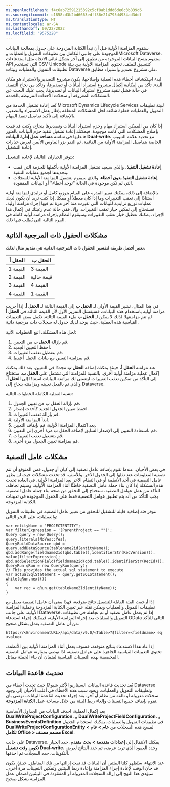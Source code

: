 ```yaml
---
ms.openlocfilehash: f4c6ab72591215392c5cf8ab1ddd6de6c3b839d6
ms.sourcegitcommit: c1858cd3b2bd6663edff36e214795d4934ad3ddf
ms.translationtype: HT
ms.contentlocale: ar-SA
ms.lasthandoff: 09/22/2022
ms.locfileid: "9575228"
---
```

ستقوم المزامنة الأولية قبل أن تبدأ الكتابة المزدوجة على جدول بمعالجة البيانات الموجودة على جانبي التكامل بين تطبيقات التمويل والعمليات وMicrosoft Dataverse. ستقوم بنسخ البيانات الموجودة من تطبيق إلى آخر بشكل ثنائي الاتجاه مثل استدعاءات API التي تستخدم CSV Unicode كتنسيق للملف. تحتوي المزامنة الأولية بين بيئة تطبيقات التمويل والعمليات وبيئات Dataverse على مشروع تصدير واستيراد مطابق. 

لبدء استكشاف أخطاء هذه العملية وإصلاحها، يكون مشروع التصدير والاستيراد هو مكان البدء. تأكد من إمكانية إكمال مشروع استيراد البيانات أو تصديرها، وتأكد من نجاح التنفيذ. في حالة فشل تنفيذ مشروع استيراد البيانات أو تصديرها، يجب عليك البحث عن المشكلات المعروفة أو سجلات الأحداث المرتبطة بالخدمة. 

تُعد إعادة تشغيل الخدمة من Microsoft Dynamics Lifecycle Services لبيئة تطبيقات التمويل والعمليات خطوة شائعة لحل المشكلات المتعلقة بإطار عمل الاستيراد والتصدير، بالإضافة إلى تأكيد تفاصيل تنفيذ المهام. 

إذا كان من الممكن استيراد مهام وحزم استيراد البيانات وتصديرها بنجاح، وكنت قد قمت بإصلاح المشكلات التي كانت موجودة، فيمكنك إعادة تشغيل تنفيذ حزم البيانات بالعثور عليها في شاشة **مساحة عمل إدارة البيانات > Dual-write**، مع تحديد علامة التبويب الخاصة بتفاصيل المزامنة الأولية من القائمة، ثم النقر بزر الماوس الأيمن لعرض خيارات إعادة التشغيل. 

يتوفر الخياران التاليان لإعادة التشغيل: 

- **إعادة تشغيل التنفيذ**، والذي سيعيد تشغيل المزامنة الأولية بأكملها للحزمة التي قمت بتحديدها لجميع عمليات التنفيذ.
- **إعادة تشغيل التنفيذ بدون أخطاء**، والذي سيقوم بتشغيل المزامنة الأولية للسجلات التي لم تكن موجودة في الحالة "توجد أخطاء" أو البيانات المفقودة. 

بالإضافة إلى ذلك، يمكنك تغيير القدرة على القيام بتوزيع كامل أو تزايدي لمزامنة أولية استنادًا إلى تعقب التغييرات وما إذا كان معطلاً أو ممكنًا. إذا كنت تريد أن يكون لديك عمليات توزيع تزايدية للبيانات التي تغيرت منذ آخر مرة تم فيها إجراء مزامنة أولية، فستحتاج إلى تمكين خيار تعقب التغييرات. وإلا، ففي حالة عدم رغبتك في إكمال هذا الإجراء، يمكنك تعطيل خيار تعقب التغييرات وسيقوم النظام بإجراء مزامنة أولية كاملة في المرة التالية التي يُطلب فيها ذلك. 

## <a name="self-referencing-field-issues"></a>مشكلات الحقول ذات المرجعية الذاتية
تعتبر أفضل طريقة لتفسير الحقول ذات المرجعية الذاتية هي تقديم مثال لذلك. 

|     **الحقل أ**    |     **الحقل ب**    |
|---|---|
|     القيمة 1    |     القيمة 3    |
|     القيمة 2    |     قيمة خالية    |
|     القيمة 3    |     القيمة 4    |
|     القيمة 4    |     القيمة 1    |

في هذا المثال، تشير القيمة الأولى لـ **الحقل ب** إلى القيمة الثالثة لـ **الحقل أ**. إذا أجريت مزامنة أولية باستخدام هذه البيانات، فسيفشل التمرير الأول لأن القيمة الثالثة في **الحقل أ** لم تتم مزامنتها؛ لذلك لا يمكن لـ **الحقل ب** ملء القيمة الثالثة. تكمل بعض التعيينات القياسية هذه العملية، حيث يوجد لديك جدول له سجلات ذات مرجعية ذاتية. 

لحل هذه المشكلة، اتبع الخطوات الآتية:

1.  قم بإزالة **الحقل ب** من التعيين.
2.  احفظ التعيين الجديد.
3.  قم بتعطيل تعقب التغييرات.
4.  قم بمزامنة التعيين مع بيانات الحقل أ فقط.

عند مزامنة **الحقل أ**، حينئذٍ يمكنك إضافة **الحقل ب** مجددًا في التعيين، بعد ذلك يمكنك إكمال عملية مزامنة أولية أخرى. بالنسبة للمزامنة التي تشتمل على **الحقل ب**، ستحتاج إلى التأكد من تمكين تعقب التغييرات ليتسنى لك مزامنة البيانات استنادًا إلى **الحقل أ**، والذي تم بالفعل تعيينه ومزامنته بنجاح إلى Dataverse. 

تشبه العملية الكاملة الخطوات التالية: 

1.  قم بإزالة الحقل ب من تعيين الجدول.
2.  احفظ تعيين الجدول الجديد كأحدث إصدار.
3.  قم بإزالة تعقب التغييرات.
4.  ابدأ المزامنة الأولية.
5.  بعد اكتمال المزامنة الأولية، قم بإيقاف التعيين.
6.  قم باستعادة التعيين إلى الإصدار السابق لإضافة الحقل ب مرة أخرى إلى التعيين.
7.  قم بتشغيل تعقب التغييرات.
8.  قم بمزامنة تعيين الجدول مرة أخرى. 

## <a name="filter-issues"></a>مشكلات عامل التصفية
في بعض الأحيان، عندما تقوم بإضافة عامل تصفية إلى كيان أو جدول، فمن المتوقع أن تتم تصفية المعلومات عند نقلها إلى الجدول الآخر. وللأسف، قد تحدث مشكلات حيث لن يظهر عامل التصفية في أحد الأنظمة أو في النظام الآخر بعد المزامنة الأولية. في العادة تحدث هذه المشكلة إذا كان بناء جملة عامل التصفية خاطئًا أثناء المزامنة الأولية، وسيتم تجاهله. للتأكد من عمل عوامل التصفية، ستحتاج إلى التحقق من صحة بناء جملة عامل التصفية. يجب التأكد من أنه يتم تطبيق عوامل التصفية فقط على الحقول الموجودة في تعيينات الكتابة المزدوجة. 

تتوفر فئة إضافية قابلة للتشغيل للتحقق من تعبير عامل التصفية في تطبيقات التمويل والعمليات، على النحو التالي: 

```X++:
var entityName = "PROJECTENTITY";
var filterExpression = '(ParentProject == "")';
Query query = new Query();
query.literals(NoYes::Yes); 
QueryBuildDataSource qbd = query.addDataSource(tablename2id(entityName));
qbd.addRange(fieldname2id(qbd.table(),identifierStr(RecVersion))).
value(filterExpression);
qbd.addSelectionField(fieldname2id(qbd.table(),identifierStr(RecId)));
QueryRun qRun = new QueryRun(query);
// This provides the actual sql statement to execute
var actualSqlStatement = query.getSQLStatement();
while(qRun.next())
{
    var rec = qRun.get(tableName2Id(entityName));
}
```

إذا أرجعت الفئة القابلة للتشغيل نتائج متوقعة، فهذا يعني أن عامل التصفية يعمل مع تطبيقات التمويل والعمليات ويمكن نقله عبر تعيين الكتابة المزدوجة وعملية المزامنة الأولية. على جانب Dataverse، إذا لم يعمل عامل تصفية أو تم تجاهله في تطبيقات التمويل والعمليات بعد إجراء المزامنة الأولية، فيمكنك إجراء استدعاء OData التالي للتأكد من أن عامل التصفية يعمل بشكل صحيح.

`https://<EnvironmentURL>/api/data/v9.0/<Table>?$filter=<fieldname> eq <value>`

إذا عاد هذا الاستدعاء بنتائج متوقعة، فسوف يعمل أثناء المزامنة الأولية بين الأنظمة. تحتوي التعيينات القياسية الجاهزة على عوامل تصفية، لذا نوصي بمقارنة عوامل التصفية المخصصة بهذه التعيينات القياسية لضمان أن بناء الجملة مماثل. 

## <a name="database-refresh"></a>تحديث قاعدة البيانات
يُعد تحديث قاعدة البيانات السيناريو الأكثر شيوعًا حيث تحدث أخطاء من Dataverse وتطبيقات التمويل والعمليات. ويعود سبب هذه الأخطاء في أغلب الأحيان إلى وجود سجلات معزولة أو تالفة من نظام أو آخر. بعد إجراء تحديث لقاعدة البيانات، نوصي بأن تقوم بإيقاف جميع التعيينات وإلغاء ربط البيئة من خلال مساحة عمل **الكتابة المزدوجة**. 

بعد إكمال العملية، احذف البيانات من الجداول الأساسية **DualWriteProjectConfiguration**، و **DualWriteProjectFieldConfiguration**، و **BusinessEventsDefinition** في تطبيقات التمويل والعمليات. يمكنك استخدام الجدول **DualWriteProjectConfigurationEntity** لمسح هذه السجلات من **عام > عام > تكامل Office > مصمم مصنف Excel**. 

على جانب Dataverse، يمكنك الانتقال إلى **إعدادات متقدمة > بحث متقدم**. حدد الخيار **تكوين وقت تشغيل Dual-write**، وحدد العمود الذي تريد عرضه، ثم حدد النتائج لعرض التكوينات. حدد السجلات ثم احذفها. 

عند الانتهاء، ستُظهر كلتا البيئتين أن البيانات قد تمت إزالتها من تلك المناطق. حينئذٍ، يكون قد حان الوقت لإعادة إجراء المزامنة وإعادة ربط البيئتين وتمكين التعيينات مرة أخرى. سيؤدي هذا النهج إلى إزالة السجلات المعزولة أو المفقودة في البيئتين لضمان عمل المزامنة بشكل صحيح. 
